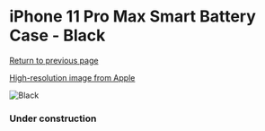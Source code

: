 # iPhone 11 Pro Max Smart Battery Case - Black

[Return to previous page](/iphone_11)

[High-resolution image from Apple](https://store.storeimages.cdn-apple.com/8756/as-images.apple.com/is/MWVP2?wid=4500&hei=4500&fmt=png)

<div style="width: 384px"><img src="/everysource/MWVP2.png" alt="Black"></div>

### Under construction
